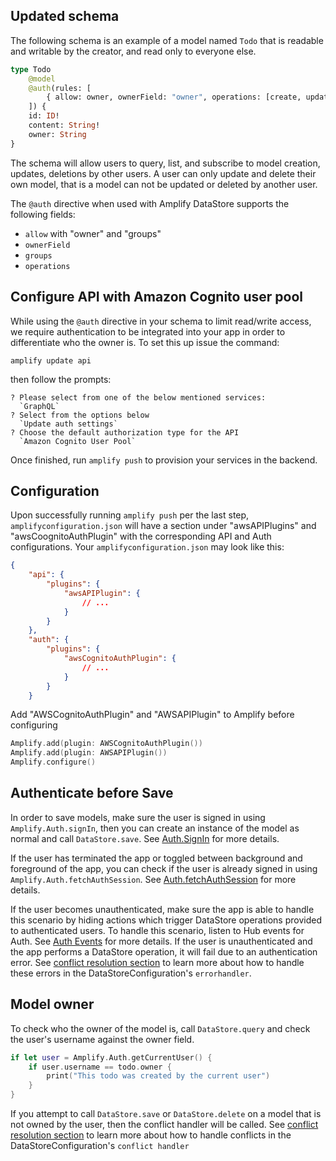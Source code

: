 ## Updated schema

The following schema is an example of a model named `Todo` that is readable and writable by the creator, and read only to everyone else.

```graphql
type Todo
    @model
    @auth(rules: [
        { allow: owner, ownerField: "owner", operations: [create, update, delete] },
    ]) {
    id: ID!
    content: String!
    owner: String
}
```

The schema will allow users to query, list, and subscribe to model creation, updates, deletions by other users. A user can only update and delete their own model, that is a model can not be updated or deleted by another user.

The `@auth` directive when used with Amplify DataStore supports the following fields:

  - `allow` with "owner" and "groups"
  - `ownerField`
  - `groups`
  - `operations`

## Configure API with Amazon Cognito user pool

While using the `@auth` directive in your schema to limit read/write access, we require authentication to be integrated into your app in order to differentiate who the owner is. To set this up issue the command:

```console
amplify update api
```

then follow the prompts:

```console
? Please select from one of the below mentioned services: 
  `GraphQL`
? Select from the options below 
  `Update auth settings`
? Choose the default authorization type for the API 
  `Amazon Cognito User Pool`
```

Once finished, run `amplify push` to provision your services in the backend.

## Configuration

Upon successfully running `amplify push` per the last step, `amplifyconfiguration.json` will have a section under "awsAPIPlugins" and "awsCoognitoAuthPlugin" with the corresponding API and Auth configurations. Your `amplifyconfiguration.json` may look like this:

```json
{
    "api": {
        "plugins": {
            "awsAPIPlugin": {
                // ...
            }
        }
    },
    "auth": {
        "plugins": {
            "awsCognitoAuthPlugin": {
                // ...
            }
        }
    }
```

Add "AWSCognitoAuthPlugin" and "AWSAPIPlugin" to Amplify before configuring

```swift
Amplify.add(plugin: AWSCognitoAuthPlugin())
Amplify.add(plugin: AWSAPIPlugin())
Amplify.configure()
```

## Authenticate before Save

In order to save models, make sure the user is signed in using `Amplify.Auth.signIn`, then you can create an instance of the model as normal and call `DataStore.save`. See [Auth.SignIn](~/lib/auth/signin.md) for more details.

If the user has terminated the app or toggled between background and foreground of the app, you can check if the user is already signed in using `Amplify.Auth.fetchAuthSession`. See [Auth.fetchAuthSession](~/lib/auth/getting-started.md#check-the-current-auth-session) for more details.

If the user becomes unauthenticated, make sure the app is able to handle this scenario by hiding actions which trigger DataStore operations provided to authenticated users. To handle this scenario, listen to Hub events for Auth. See [Auth Events](~/lib/auth/auth-events.md) for more details. If the user is unauthenticated and the app performs a DataStore operation, it will fail due to an authentication error. See [conflict resolution section](~/lib/datastore/conflict.md) to learn more about how to handle these errors in the DataStoreConfiguration's `errorhandler`. 

## Model owner

To check who the owner of the model is, call `DataStore.query` and check the user's username against the owner field. 
```swift
if let user = Amplify.Auth.getCurrentUser() {
    if user.username == todo.owner {
        print("This todo was created by the current user")
    }
}
```

If you attempt to call `DataStore.save` or `DataStore.delete` on a model that is not owned by the user, then the conflict handler will be called. See [conflict resolution section](~/lib/datastore/conflict.md) to learn more about how to handle conflicts in the DataStoreConfiguration's `conflict handler`

